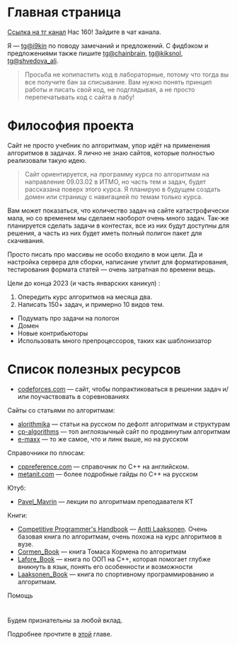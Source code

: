 # Главная страница

[Ссылка на тг канал](https://t.me/+uunjZQSTJ0hhNjFi) Нас 160! Зайдите в чат канала.

Я &mdash; [tg@i9kin](https://t.me/i9kin) по поводу замечаний и предложений.
С фидбэком и предложениями также пишите [tg@chainbrain](https://t.me/chainbrain), [tg@kiksnol](https://t.me/Kiksnol), [tg@shvedova_ali](https://t.me/shvedova_ali).

> Просьба не копипастить код в лабораторные, потому что тогда вы все получите бан за списывание. Вам нужно понять принцип работы и писать свой код, не подглядывая, а не просто перепечатывать код с сайта в лабу!

# Философия проекта

Сайт не просто учебник по алгоритмам, упор идёт на применения алгоритмов в задачах. Я лично не знаю сайтов, которые полностью реализовали такую идею.

> Сайт ориентируется, на программу курса по алгоритмам на направление 09.03.02 в ИТМО, но часть тем и задач, будет рассказана поверх этого курса. Я планирую в будущем создать домен или страницу с навигацией по темам только курса.

Вам может показаться, что количество задач на сайте катастрофически мала, но со временем мы сделаем наоборот очень много задач. Так-же планируется сделать задачи в контестах, все из них будут доступны для решения, а часть из них будет иметь полный полигон пакет для скачивания.

Просто писать про массивы не особо входило в мои цели. Да и настройка сервера для сборки, написание утилит для форматирования, тестирования формата статей &mdash; очень затратная по времени вещь.

Цели до конца 2023 (и часть январских каникул) :

1. Опередить курс алгоритмов на месяца два.
2. Написать 150+ задач, и примерно 10 видов тем.

* Подумать про задачи на пологон
* Домен
* Новые контрибьюторы
* Использовать много препроцессоров, таких как шаблонизатор 


# Список полезных ресурсов
* [codeforces.com](https://codeforces.com) &mdash;  сайт, чтобы попрактиковаться в решении задач и/или поучаствовать в соревнованиях

Сайты со статьями по алгоритмам:
* [alorithmika](https://ru.algorithmica.org) &mdash;  статьи на русском по дефолт алгоритмам и структурам
* [cp-algorithms](https://cp-algorithms.com) &mdash;  топ англоязычный сайт по продвинутым алгоритмам 
* [e-maxx](http://e-maxx.ru/algo/) &mdash;  то же самое, что и линк выше, но на русском

Справочники по плюсам:
* [cppreference.com](https://en.cppreference.com/w/) &mdash;  справочник по C++ на английском.
* [metanit.com](https://metanit.com/cpp/tutorial/) &mdash;  более подробные гайды по C++ на русском

Ютуб:
* [Pavel_Mavrin](https://www.youtube.com/@pavelmavrin) &mdash;  лекции по алгоритмам преподавателя КТ

Книги:
* [Competitive Programmer's Handbook](https://cses.fi/book/book.pdf) &mdash; [Antti Laaksonen](https://codeforces.com/profile/pllk). Очень базовая книга по алгоритмам, очень похожа на курс алгоритмов в вузе.
* [Cormen_Book](https://vk.com/doc191450968_561608466?hash=1K1Cd8tP7N8rZcYeFS8pSJjr82ROC22zM2WlzBbBBzz&dl=RolI6VzGuZKU7zeJEYpjawEP7lZ0yWFsnsqwcJOzkIP) &mdash;  книга Томаса Кормена по алгоритмам
* [Lafore_Book](http://lib.jizpi.uz/pluginfile.php/7322/mod_resource/content/0/Объектно_ориентированное_программирование_в_С%2B%2B_Р_Лафоре.pdf) &mdash;  книга по ООП на C++, которая помогает глубже вникнуть в язык, понять его особенности и возможности
* [Laaksonen_Book](https://library.samdu.uz/files/e946919660708044a522983e0741690c_Лааксонен_А_Олимпиадное_программирование.pdf) &mdash;  книга по спортивному программированию и алгоритмам.


Помощь
#

Будем признательны за любой вклад.

Подробнее прочтите в [этой](./CONTRIBUTING.md) главе.